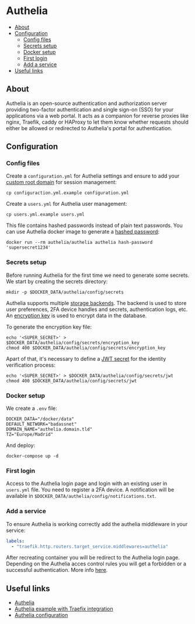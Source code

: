 # Authelia

- [About](#about)
- [Configuration](#configuration)
  * [Config files](#config-files)
  * [Secrets setup](#secrets-setup)
  * [Docker setup](#docker-setup)
  * [First login](#first-login)
  * [Add a service](#add-a-service)
- [Useful links](#useful-links)

## About

Authelia is an open-source authentication and authorization server providing
two-factor authentication and single sign-on (SSO) for your applications via a
web portal. It acts as a companion for reverse proxies like nginx, Traefik,
caddy or HAProxy to let them know whether requests should either be allowed or
redirected to Authelia's portal for authentication.

## Configuration

### Config files

Create a `configuration.yml` for Authelia settings and ensure to add your [custom root domain](https://www.authelia.com/docs/configuration/session/#domain) for session management:

    cp configuraction.yml.example configuration.yml

Create a `users.yml` for Authelia user management:

    cp users.yml.example users.yml

This file contains hashed passwords instead of plain text passwords. You can use
Authelia docker image to generate a [hashed password](https://www.authelia.com/docs/configuration/authentication/file.html#passwords):

    docker run --rm authelia/authelia authelia hash-password 'supersecret1234'

### Secrets setup

Before running Authelia for the first time we need to generate some secrets. We
start by creating the secrets directory:

    mkdir -p $DOCKER_DATA/authelia/config/secrets

Authelia supports multiple [storage backends](https://www.authelia.com/docs/configuration/storage/). The backend is used to store user
preferences, 2FA device handles and secrets, authentication logs, etc. An [encryption key](https://www.authelia.com/docs/configuration/storage/#encryption_key) is used to encrypt data in the database.

To generate the encryption key file:

    echo '<SUPER_SECRET>' > $DOCKER_DATA/authelia/config/secrets/encryption_key
    chmod 400 $DOCKER_DATA/authelia/config/secrets/encryption_key

Apart of that, it's necessary to define a [JWT secret](https://www.authelia.com/docs/configuration/miscellaneous.html#jwt_secret) for the identity verification process:

    echo '<SUPER_SECRET>' > $DOCKER_DATA/authelia/config/secrets/jwt
    chmod 400 $DOCKER_DATA/authelia/config/secrets/jwt

### Docker setup

We create a `.env` file:

```shell
DOCKER_DATA="/docker/data"
DEFAULT_NETWORK="badassnet"
DOMAIN_NAME="authelia.domain.tld"
TZ="Europe/Madrid"
```

And deploy:

    docker-compose up -d

### First login

Access to the Authelia login page and login with an existing user in `users.yml`
file. You need to register a 2FA device. A notification will be available in `$DOCKER_DATA/authelia/config/notifications.txt`.

### Add a service

To ensure Authelia is working correctly add the authelia middleware in your
service:

```yml
labels:
  - "traefik.http.routers.target_service.middlewares=authelia"
```

After recreating container you will be redirect to the Authelia login page.
Depending on the Authelia acces control rules you will get a forbidden or a
successful authentication. More info [here](https://www.authelia.com/docs/configuration/access-control.html).

## Useful links

- [Authelia](https://www.authelia.com/)
- [Authelia example with Traefix integration](https://www.authelia.com/docs/deployment/supported-proxies/traefik2.x.html)
- [Authelia configuration](https://www.authelia.com/docs/configuration/)
